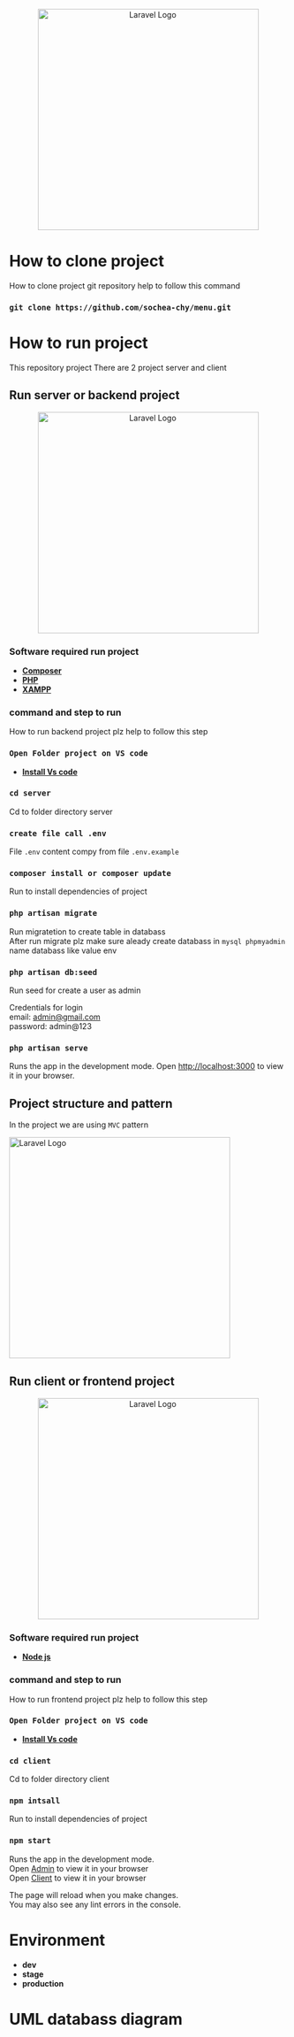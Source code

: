 <p align="center"><img src="https://image.pngaaa.com/904/2275904-middle.png" width="400" alt="Laravel Logo"></p>

# How to clone project

How to clone project git repository help to follow this command

### `git clone https://github.com/sochea-chy/menu.git`

# How to run project

This repository project There are 2 project server and client

## Run server or backend project

<p align="center"><a href="https://laravel.com" target="_blank"><img src="https://raw.githubusercontent.com/laravel/art/master/logo-lockup/5%20SVG/2%20CMYK/1%20Full%20Color/laravel-logolockup-cmyk-red.svg" width="400" alt="Laravel Logo"></a></p>


### Software required run project

- **[Composer](https://getcomposer.org/download/)**
- **[PHP](https://www.php.net/downloads.php/)**
- **[XAMPP](https://www.apachefriends.org/)**

### command and step to run

How to run backend project plz help to follow this step 

### `Open Folder project on VS code`
- **[Install Vs code](https://code.visualstudio.com/download/)**

### `cd server`
Cd to folder directory server

### `create file call .env`
File `.env` content compy from file `.env.example`

### `composer install or composer update`
Run to install dependencies of project

### `php artisan migrate`
Run migratetion to create table in databass 
<br />
After run migrate plz make sure aleady create databass in `mysql phpmyadmin` name databass like value env  

### `php artisan db:seed`
Run seed for create a user as admin <br />

Credentials for login <br />
email: admin@gmail.com <br />
password: admin@123 <br />

### `php artisan serve`
Runs the app in the development mode.
Open [http://localhost:3000](http://localhost:3000) to view it in your browser.

## Project structure and pattern 
In the project we are using `MVC` pattern 
<p><a href="https://www.tutorialspoint.com/design_pattern/mvc_pattern.htm" target="_blank"><img src="https://upload.wikimedia.org/wikipedia/commons/thumb/a/a0/MVC-Process.svg/1200px-MVC-Process.svg.png" width="400" alt="Laravel Logo"></a></p>

## Run client or frontend project

<p align="center"><a href="https://reactjs.org/docs/getting-started.html" target="_blank"><img src="https://www.datocms-assets.com/14946/1638186862-reactjs.png?auto=format&fit=max&w=1200" width="400" alt="Laravel Logo"></a></p>


### Software required run project

- **[Node js](https://nodejs.org/en/)**

### command and step to run
How to run frontend project plz help to follow this step 

### `Open Folder project on VS code`
- **[Install Vs code](https://code.visualstudio.com/download/)**

### `cd client`
Cd to folder directory client

### `npm intsall`
Run to install dependencies of project

### `npm start`
Runs the app in the development mode.\
Open [Admin](http://localhost:3000) to view it in your browser \
Open [Client](http://localhost:3000) to view it in your browser

The page will reload when you make changes.\
You may also see any lint errors in the console.

# Environment
- **dev**
- **stage**
- **production**

# UML databass diagram 
